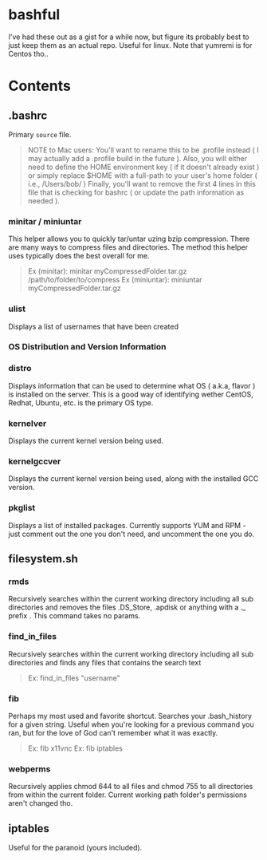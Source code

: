 bashful
=======

I've had these out as a gist for a while now, but figure its probably best to just keep them as an actual repo.  Useful for linux.  Note that yumremi is for Centos tho..

# Contents

## .bashrc
Primary `source` file.  
> NOTE to Mac users:  You'll want to rename this to be .profile instead ( I may actually add a .profile build in the future ).
>                     Also, you will either need to define the HOME environment key ( if it doesn't already exist ) or simply 
>                     replace $HOME with a full-path to your user's home folder ( i.e., /Users/bob/ )
>                     Finally, you'll want to remove the first 4 lines in this file that is checking for bashrc ( or update the 
>                     path information as needed ).


### minitar / miniuntar
This helper allows you to quickly tar/untar uzing bzip compression.  There are many ways to compress files and directories.  The method this helper uses typically does the best overall for me.

> Ex (minitar):    minitar myCompressedFolder.tar.gz /path/to/folder/to/compress
> Ex (miniuntar):  miniuntar myCompressedFolder.tar.gz

### ulist
Displays a list of usernames that have been created

### OS Distribution and Version Information
### distro
Displays information that can be used to determine what OS ( a.k.a, flavor ) is installed on the server.  This is a good way of identifying wether CentOS, Redhat, Ubuntu, etc. is the primary OS type.

### kernelver
Displays the current kernel version being used.

### kernelgccver
Displays the current kernel version being used, along with the installed GCC version.

### pkglist
Displays a list of installed packages.  Currently supports YUM and RPM - just comment out the one you don't need, and uncomment the one you do.


## filesystem.sh

### rmds
Recursively searches within the current working directory including all sub directories and removes the files .DS_Store, .apdisk or anything with a ._ prefix .   This command takes no params.


### find_in_files
Recursively searches within the current working directory including all sub directories and finds any files that contains the search text

> Ex:  find_in_files "username"

### fib
Perhaps my most used and favorite shortcut.  Searches your .bash_history for a given string.  Useful when you're looking for a previous command you ran, but for the love of God can't remember what it was exactly.

> Ex: fib x11vnc
> Ex: fib iptables


### webperms
Recursively applies chmod 644 to all files and chmod 755 to all directories from within the current folder.  Current working path folder's permissions aren't changed tho.


## iptables
Useful for the paranoid (yours included).
